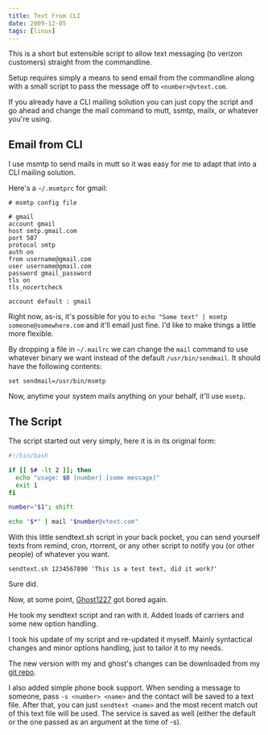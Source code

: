 ```yaml
---
title: Text From CLI
date: 2009-12-05
tags: [linux]
---
```


This is a short but extensible script to allow text messaging (to
verizon customers) straight from the commandline.

Setup requires simply a means to send email from the commandline
along with a small script to pass the message off to
`<number>@vtext.com`.

If you already have a CLI mailing solution you can just copy the
script and go ahead and change the mail command to mutt, ssmtp,
mailx, or whatever you're using.

## Email from CLI

I use msmtp to send mails in mutt so it was easy for me to adapt
that into a CLI mailing solution.

Here's a `~/.msmtprc` for gmail:

```
# msmtp config file

# gmail
account gmail
host smtp.gmail.com
port 587
protocol smtp
auth on
from username@gmail.com
user username@gmail.com
password gmail_password
tls on
tls_nocertcheck

account default : gmail
```

Right now, as-is, it's possible for you to
`echo "Some text" | msmtp someone@somewhere.com` and it'll email
just fine. I'd like to make things a little more flexible.

By dropping a file in `~/.mailrc` we can change the `mail` command
to use whatever binary we want instead of the default
`/usr/bin/sendmail`. It should have the following contents:

    set sendmail=/usr/bin/msmtp

Now, anytime your system mails anything on your behalf, it'll use
`msmtp`.

## The Script

The script started out very simply, here it is in its original form:

```bash 
#!/bin/bash

if [[ $# -lt 2 ]]; then
  echo "usage: $0 [number] [some message]"
  exit 1
fi

number="$1"; shift

echo "$*" | mail "$number@vtext.com"
```

With this little sendtext.sh script in your back pocket, you can
send yourself texts from remind, cron, rtorrent, or any other
script to notify you (or other people) of whatever you want.

    sendtext.sh 1234567890 'This is a test text, did it work?'

Sure did.

Now, at some point, [Ghost1227](http://ghost1227.com) got bored
again.

He took my sendtext script and ran with it. Added loads of carriers
and some new option handling.

I took his update of my script and re-updated it myself. Mainly
syntactical changes and minor options handling, just to tailor it
to my needs.

The new version with my and ghost's changes can be downloaded from
my
[git repo](http://github.com/pbrisbin/scripts/blob/pre-cleanout/sendtext).

I also added simple phone book support. When sending a message to
someone, pass `-s <number> <name>` and the contact will be saved to
a text file. After that, you can just `sendtext <name>` and the
most recent match out of this text file will be used. The service
is saved as well (either the default or the one passed as an
argument at the time of -s).
